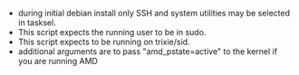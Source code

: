 - during initial debian install only SSH and system utilities may be selected in tasksel.
- This script expects the running user to be in sudo.
- This script expects to be running on trixie/sid.
- additional arguments are to pass "amd_pstate=active" to the kernel if you are running AMD
